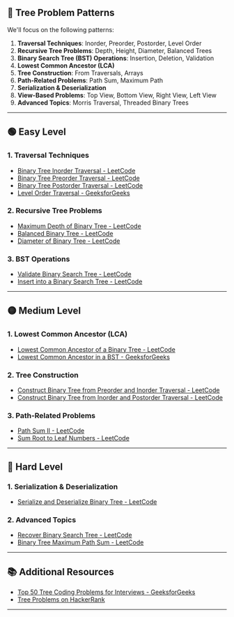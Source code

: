 
## 🌳 Tree Problem Patterns

We'll focus on the following patterns:

1. **Traversal Techniques**: Inorder, Preorder, Postorder, Level Order
2. **Recursive Tree Problems**: Depth, Height, Diameter, Balanced Trees
3. **Binary Search Tree (BST) Operations**: Insertion, Deletion, Validation
4. **Lowest Common Ancestor (LCA)**
5. **Tree Construction**: From Traversals, Arrays
6. **Path-Related Problems**: Path Sum, Maximum Path
7. **Serialization & Deserialization**
8. **View-Based Problems**: Top View, Bottom View, Right View, Left View
9. **Advanced Topics**: Morris Traversal, Threaded Binary Trees

---

## 🟢 Easy Level

### 1. Traversal Techniques

* [Binary Tree Inorder Traversal - LeetCode](https://leetcode.com/problems/binary-tree-inorder-traversal/)
* [Binary Tree Preorder Traversal - LeetCode](https://leetcode.com/problems/binary-tree-preorder-traversal/)
* [Binary Tree Postorder Traversal - LeetCode](https://leetcode.com/problems/binary-tree-postorder-traversal/)
* [Level Order Traversal - GeeksforGeeks](https://www.geeksforgeeks.org/level-order-tree-traversal/)

### 2. Recursive Tree Problems

* [Maximum Depth of Binary Tree - LeetCode](https://leetcode.com/problems/maximum-depth-of-binary-tree/)
* [Balanced Binary Tree - LeetCode](https://leetcode.com/problems/balanced-binary-tree/)
* [Diameter of Binary Tree - LeetCode](https://leetcode.com/problems/diameter-of-binary-tree/)

### 3. BST Operations

* [Validate Binary Search Tree - LeetCode](https://leetcode.com/problems/validate-binary-search-tree/)
* [Insert into a Binary Search Tree - LeetCode](https://leetcode.com/problems/insert-into-a-binary-search-tree/)

---

## 🟡 Medium Level

### 1. Lowest Common Ancestor (LCA)

* [Lowest Common Ancestor of a Binary Tree - LeetCode](https://leetcode.com/problems/lowest-common-ancestor-of-a-binary-tree/)
* [Lowest Common Ancestor in a BST - GeeksforGeeks](https://www.geeksforgeeks.org/lowest-common-ancestor-in-a-binary-search-tree/)

### 2. Tree Construction

* [Construct Binary Tree from Preorder and Inorder Traversal - LeetCode](https://leetcode.com/problems/construct-binary-tree-from-preorder-and-inorder-traversal/)
* [Construct Binary Tree from Inorder and Postorder Traversal - LeetCode](https://leetcode.com/problems/construct-binary-tree-from-inorder-and-postorder-traversal/)

### 3. Path-Related Problems

* [Path Sum II - LeetCode](https://leetcode.com/problems/path-sum-ii/)
* [Sum Root to Leaf Numbers - LeetCode](https://leetcode.com/problems/sum-root-to-leaf-numbers/)

---

## 🔴 Hard Level

### 1. Serialization & Deserialization

* [Serialize and Deserialize Binary Tree - LeetCode](https://leetcode.com/problems/serialize-and-deserialize-binary-tree/)

### 2. Advanced Topics

* [Recover Binary Search Tree - LeetCode](https://leetcode.com/problems/recover-binary-search-tree/)
* [Binary Tree Maximum Path Sum - LeetCode](https://leetcode.com/problems/binary-tree-maximum-path-sum/)

---

## 📚 Additional Resources

* [Top 50 Tree Coding Problems for Interviews - GeeksforGeeks](https://www.geeksforgeeks.org/top-50-tree-coding-problems-for-interviews/)
* [Tree Problems on HackerRank](https://www.hackerrank.com/domains/data-structures/trees)

---
